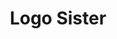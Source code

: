 ---
title: Logo Sister
isPublic_b: true
published: true

file:
  src: /assets/site/images/logo-sisters.png
  type: image/png
alt_txt: 'Logo Sisters'

---